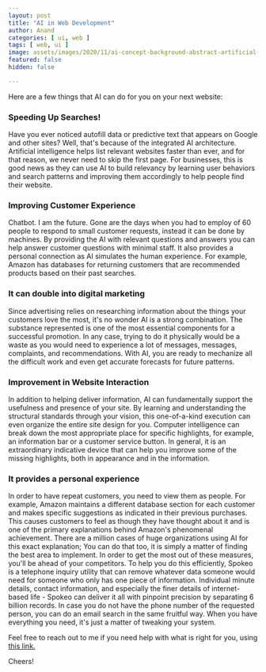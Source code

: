 ```yaml
---
layout: post
title: "AI in Web Development"
author: Anand
categories: [ ui, web ]
tags: [ web, ui ]
image: assets/images/2020/11/ai-concept-background-abstract-artificial-human-head-with-eyes-light-digital-future-vision-illustration_333792-87.jpg
featured: false
hidden: false

---
```



Here are a few things that AI can do for you on your next website:
 
### Speeding Up Searches!

Have you ever noticed autofill data or predictive text that appears on Google and other sites?  Well, that's because of the integrated AI architecture.  Artificial intelligence helps list relevant websites faster than ever, and for that reason, we never need to skip the first page.  For businesses, this is good news as they can use AI to build relevancy by learning user behaviors and search patterns and improving them accordingly to help people find their website.
 
### Improving Customer Experience

Chatbot. I am the future.  Gone are the days when you had to employ of 60 people to respond to small customer requests, instead it can be done by machines.  By providing the AI ​​with relevant questions and answers you can help answer customer questions with minimal staff.  It also provides a personal connection as AI simulates the human experience.  For example, Amazon has databases for returning customers that are recommended products based on their past searches.
 
### It can double into digital marketing

Since advertising relies on researching information about the things your customers love the most, it's no wonder AI is a strong combination.  The substance represented is one of the most essential components for a successful promotion.  In any case, trying to do it physically would be a waste as you would need to experience a lot of messages, messages, complaints, and recommendations.  With AI, you are ready to mechanize all the difficult work and even get accurate forecasts for future patterns.

### Improvement in Website Interaction

In addition to helping deliver information, AI can fundamentally support the usefulness and presence of your site.  By learning and understanding the structural standards through your vision, this one-of-a-kind execution can even organize the entire site design for you.  Computer intelligence can break down the most appropriate place for specific highlights, for example, an information bar or a customer service button.  In general, it is an extraordinary indicative device that can help you improve some of the missing highlights, both in appearance and in the information.




### It provides a personal experience

In order to have repeat customers, you need to view them as people.  For example, Amazon maintains a different database section for each customer and makes specific suggestions as indicated in their previous purchases.  This causes customers to feel as though they have thought about it and is one of the primary explanations behind Amazon's phenomenal achievement.  There are a million cases of huge organizations using AI for this exact explanation;  You can do that too, it is simply a matter of finding the best area to implement.  In order to get the most out of these measures, you'll be ahead of your competitors.  To help you do this efficiently, Spokeo is a telephone inquiry utility that can remove whatever data someone would need for someone who only has one piece of information.  Individual minute details, contact information, and especially the finer details of internet-based life - Spokeo can deliver it all with pinpoint precision by separating 6 billion records.  In case you do not have the phone number of the requested person, you can do an email search in the same fruitful way.  When you have everything you need, it's just a matter of tweaking your system. 




Feel free to reach out to me if you need help with what is right for you, using <a href="https://www.calendly.com/ahyconsulting/book" target="\_blank">this link.</a>

Cheers!




